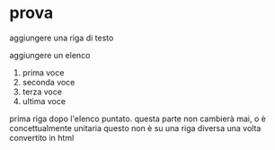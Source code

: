 # prova

aggiungere una riga di testo

aggiungere un elenco

1. prima voce
2. seconda voce
3. terza voce
4. ultima voce

prima riga dopo l'elenco puntato. questa parte non cambierà mai, o è concettualmente unitaria 
questo non è su una riga diversa una volta convertito in html
